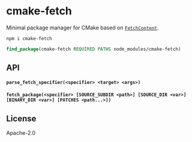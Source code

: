 # cmake-fetch

Minimal package manager for CMake based on [`FetchContent`](https://cmake.org/cmake/help/latest/module/FetchContent.html).

```
npm i cmake-fetch
```

```cmake
find_package(cmake-fetch REQUIRED PATHS node_modules/cmake-fetch)
```

## API

#### `parse_fetch_specifier(<specifier> <target> <args>)`

#### `fetch_package(<specifier> [SOURCE_SUBDIR <path>] [SOURCE_DIR <var>] [BINARY_DIR <var>] [PATCHES <path...>])`

## License

Apache-2.0
